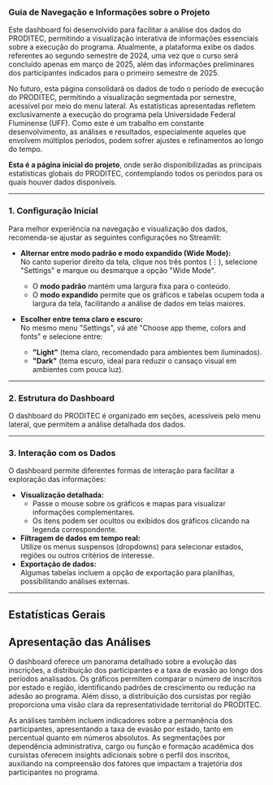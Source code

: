 ### **Guia de Navegação e Informações sobre o Projeto**

Este dashboard foi desenvolvido para facilitar a análise dos dados do PRODITEC, permitindo a visualização interativa de informações essenciais sobre a execução do programa. Atualmente, a plataforma exibe os dados referentes ao segundo semestre de 2024, uma vez que o curso será concluído apenas em março de 2025, além das informações preliminares dos participantes indicados para o primeiro semestre de 2025.

No futuro, esta página consolidará os dados de todo o período de execução do PRODITEC, permitindo a visualização segmentada por semestre, acessível por meio do menu lateral. As estatísticas apresentadas refletem exclusivamente a execução do programa pela Universidade Federal Fluminense (UFF). Como este é um trabalho em constante desenvolvimento, as análises e resultados, especialmente aqueles que envolvem múltiplos períodos, podem sofrer ajustes e refinamentos ao longo do tempo.

**Esta é a página inicial do projeto**, onde serão disponibilizadas as principais estatísticas globais do PRODITEC, contemplando todos os períodos para os quais houver dados disponíveis.

---

### **1. Configuração Inicial**
Para melhor experiência na navegação e visualização dos dados, recomenda-se ajustar as seguintes configurações no Streamlit:

- **Alternar entre modo padrão e modo expandido (Wide Mode):**  
  No canto superior direito da tela, clique nos três pontos (⋮), selecione "Settings" e marque ou desmarque a opção "Wide Mode".  
  - O **modo padrão** mantém uma largura fixa para o conteúdo.  
  - O **modo expandido** permite que os gráficos e tabelas ocupem toda a largura da tela, facilitando a análise de dados em telas maiores.

- **Escolher entre tema claro e escuro:**  
  No mesmo menu "Settings", vá até "Choose app theme, colors and fonts" e selecione entre:
  - **"Light"** (tema claro, recomendado para ambientes bem iluminados).
  - **"Dark"** (tema escuro, ideal para reduzir o cansaço visual em ambientes com pouca luz).

---

### **2. Estrutura do Dashboard**

O dashboard do PRODITEC é organizado em seções, acessíveis pelo menu lateral, que permitem a análise detalhada dos dados.

---

### **3. Interação com os Dados**
O dashboard permite diferentes formas de interação para facilitar a exploração das informações:


- **Visualização detalhada:**  
  - Passe o mouse sobre os gráficos e mapas para visualizar informações complementares.
  - Os itens podem ser ocultos ou exibidos dos gráficos clicando na legenda correspondente.
- **Filtragem de dados em tempo real:**  
  Utilize os menus suspensos (dropdowns) para selecionar estados, regiões ou outros critérios de interesse.
- **Exportação de dados:**  
  Algumas tabelas incluem a opção de exportação para planilhas, possibilitando análises externas.

---

## **Estatísticas Gerais**

## **Apresentação das Análises**

O dashboard oferece um panorama detalhado sobre a evolução das inscrições, a distribuição dos participantes e a taxa de evasão ao longo dos períodos analisados. Os gráficos permitem comparar o número de inscritos por estado e região, identificando padrões de crescimento ou redução na adesão ao programa. Além disso, a distribuição dos cursistas por região proporciona uma visão clara da representatividade territorial do PRODITEC.

As análises também incluem indicadores sobre a permanência dos participantes, apresentando a taxa de evasão por estado, tanto em percentual quanto em números absolutos. As segmentações por dependência administrativa, cargo ou função e formação acadêmica dos cursistas oferecem insights adicionais sobre o perfil dos inscritos, auxiliando na compreensão dos fatores que impactam a trajetória dos participantes no programa.
